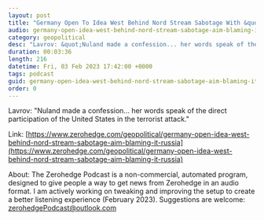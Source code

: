 ```yaml
---
layout: post
title: "Germany Open To Idea West Behind Nord Stream Sabotage With &quot;Aim Of Blaming It On Russia&quot;"
audio: germany-open-idea-west-behind-nord-stream-sabotage-aim-blaming-it-russia-0
category: geopolitical
desc: "Lavrov: &quot;Nuland made a confession... her words speak of the direct participation of the United States in the terrorist attack.&quot;"
duration: 00:03:36
length: 216
datetime: Fri, 03 Feb 2023 17:42:00 +0000
tags: podcast
guid: germany-open-idea-west-behind-nord-stream-sabotage-aim-blaming-it-russia-0
order: 0
---
```

Lavrov: &quot;Nuland made a confession... her words speak of the direct participation of the United States in the terrorist attack.&quot;

Link: [https://www.zerohedge.com/geopolitical/germany-open-idea-west-behind-nord-stream-sabotage-aim-blaming-it-russia](https://www.zerohedge.com/geopolitical/germany-open-idea-west-behind-nord-stream-sabotage-aim-blaming-it-russia)

About: The Zerohedge Podcast is a non-commercial, automated program, designed to give people a way to get news from Zerohedge in an audio format.  I am actively working on tweaking and improving the setup to create a better listening experience (February 2023).  Suggestions are welcome: [zerohedgePodcast@outlook.com](mailto:zerohedgePodcast@outlook.com)